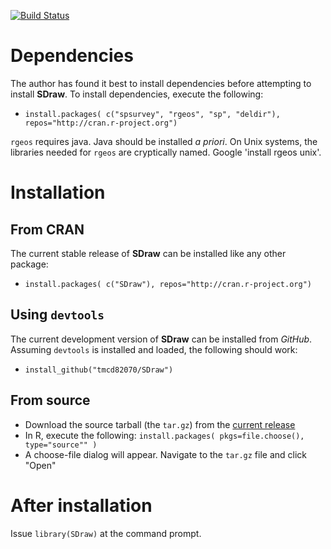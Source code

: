 [![Build Status](https://travis-ci.org/tmcd82070/SDraw.svg?branch=master)](https://travis-ci.org/tmcd82070/SDraw)



# Dependencies

The author has found it best to install dependencies before attempting to install **SDraw**. To install dependencies, execute the following: 
* `install.packages( c("spsurvey", "rgeos", "sp", "deldir"), repos="http://cran.r-project.org")`

`rgeos` requires java. Java should be installed *a priori*.  On Unix systems, the libraries needed for `rgeos` are cryptically named.  Google 'install rgeos unix'.   

# Installation

## From CRAN

The current stable release of **SDraw** can be installed like any other package: 
* `install.packages( c("SDraw"), repos="http://cran.r-project.org")`

## Using `devtools`

The current development version of **SDraw** can be installed from _GitHub_. Assuming `devtools` is installed and loaded, the following should work:

* `install_github("tmcd82070/SDraw")`


## From source 

* Download the source tarball (the `tar.gz`) from the [current release](https://github.com/tmcd82070/SDraw/releases)
* In R, execute the following: `install.packages( pkgs=file.choose(), type="source"" )`
* A choose-file dialog will appear.  Navigate to the `tar.gz` file and click "Open"


# After installation
Issue `library(SDraw)` at the command prompt.  


